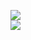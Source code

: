 [![](https://img.shields.io/badge/Made%20With-Github%20Spray-lightgrey.svg?style=for-the-badge&logo=github)](https://github.com/Annihil/github-spray#29518)  
[![](https://i.imgur.com/2DrTn0Z.gif)](https://github.com/Annihil/github-spray)